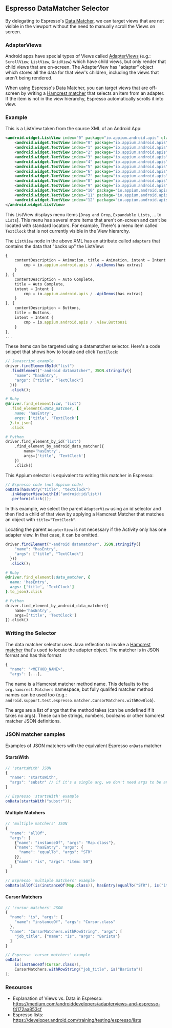 ## Espresso DataMatcher Selector

By delegating to Espresso's [Data Matcher](https://developer.android.com/reference/android/support/test/espresso/DataInteraction), we can target views that are not visible in the viewport without the need to manually scroll the Views on screen.

### AdapterViews

Android apps have special types of Views called [AdapterViews](https://developer.android.com/reference/android/widget/AdapterView) (e.g.: `ScrollView`, `ListView`, `GridView`) which have child views, but only render that child views that are on-screen. The AdapterView has "adapter" object which stores all the data for that view's children, including the views that aren't being rendered.

When using Espresso's Data Matcher, you can target views that are off-screen by writing a [Hamcrest matcher](http://hamcrest.org/JavaHamcrest/javadoc/1.3/org/hamcrest/Matchers.html) that selects an item from an adapter. If the item is not in the view hierarchy, Espresso automatically scrolls it into view.

### Example

This is a ListView taken from the source XML of an Android App:

```xml
<android.widget.ListView index="0" package="io.appium.android.apis" class="android.widget.ListView" checkable="false" checked="false" clickable="true" enabled="true" focusable="true" focused="false" scrollable="true" long-clickable="false" password="false" selected="false" visible="true" bounds="[0,210][1080,1794]" resource-id="android:id/list" adapter-type="HashMap" adapters="{contentDescription=Animation, title=Animation, intent=Intent { cmp=io.appium.android.apis/.ApiDemos (has extras) }},{contentDescription=Auto Complete, title=Auto Complete, intent=Intent { cmp=io.appium.android.apis/.ApiDemos (has extras) }},{contentDescription=Buttons, title=Buttons, intent=Intent { cmp=io.appium.android.apis/.view.Buttons1 }},{contentDescription=Chronometer, title=Chronometer, intent=Intent { cmp=io.appium.android.apis/.view.ChronometerDemo }},{contentDescription=Controls, title=Controls, intent=Intent { cmp=io.appium.android.apis/.ApiDemos (has extras) }},{contentDescription=Custom, title=Custom, intent=Intent { cmp=io.appium.android.apis/.view.CustomView1 }},{contentDescription=Date Widgets, title=Date Widgets, intent=Intent { cmp=io.appium.android.apis/.ApiDemos (has extras) }},{contentDescription=Drag and Drop, title=Drag and Drop, intent=Intent { cmp=io.appium.android.apis/.view.DragAndDropDemo }},{contentDescription=Expandable Lists, title=Expandable Lists, intent=Intent { cmp=io.appium.android.apis/.ApiDemos (has extras) }},{contentDescription=Focus, title=Focus, intent=Intent { cmp=io.appium.android.apis/.ApiDemos (has extras) }},{contentDescription=Gallery, title=Gallery, intent=Intent { cmp=io.appium.android.apis/.ApiDemos (has extras) }},{contentDescription=Game Controller Input, title=Game Controller Input, intent=Intent { cmp=io.appium.android.apis/.view.GameControllerInput }},{contentDescription=Grid, title=Grid, intent=Intent { cmp=io.appium.android.apis/.ApiDemos (has extras) }},{contentDescription=Hover Events, title=Hover Events, intent=Intent { cmp=io.appium.android.apis/.view.Hover }},{contentDescription=ImageButton, title=ImageButton, intent=Intent { cmp=io.appium.android.apis/.view.ImageButton1 }},{contentDescription=ImageSwitcher, title=ImageSwitcher, intent=Intent { cmp=io.appium.android.apis/.view.ImageSwitcher1 }},{contentDescription=ImageView, title=ImageView, intent=Intent { cmp=io.appium.android.apis/.view.ImageView1 }},{contentDescription=Layout Animation, title=Layout Animation, intent=Intent { cmp=io.appium.android.apis/.ApiDemos (has extras) }},{contentDescription=Layouts, title=Layouts, intent=Intent { cmp=io.appium.android.apis/.ApiDemos (has extras) }},{contentDescription=Lists, title=Lists, intent=Intent { cmp=io.appium.android.apis/.ApiDemos (has extras) }},{contentDescription=Picker, title=Picker, intent=Intent { cmp=io.appium.android.apis/.view.CustomPicker1 }},{contentDescription=Popup Menu, title=Popup Menu, intent=Intent { cmp=io.appium.android.apis/.view.PopupMenu1 }},{contentDescription=Progress Bar, title=Progress Bar, intent=Intent { cmp=io.appium.android.apis/.ApiDemos (has extras) }},{contentDescription=Radio Group, title=Radio Group, intent=Intent { cmp=io.appium.android.apis/.view.RadioGroup1 }},{contentDescription=Rating Bar, title=Rating Bar, intent=Intent { cmp=io.appium.android.apis/.view.RatingBar1 }},{contentDescription=Rotating Button, title=Rotating Button, intent=Intent { cmp=io.appium.android.apis/.view.RotatingButton }},{contentDescription=ScrollBars, title=ScrollBars, intent=Intent { cmp=io.appium.android.apis/.ApiDemos (has extras) }},{contentDescription=Search View, title=Search View, intent=Intent { cmp=io.appium.android.apis/.ApiDemos (has extras) }},{contentDescription=Secure View, title=Secure View, intent=Intent { cmp=io.appium.android.apis/.view.SecureView }},{contentDescription=Seek Bar, title=Seek Bar, intent=Intent { cmp=io.appium.android.apis/.view.SeekBar1 }},{contentDescription=Spinner, title=Spinner, intent=Intent { cmp=io.appium.android.apis/.view.Spinner1 }},{contentDescription=Splitting Touches across Views, title=Splitting Touches across Views, intent=Intent { cmp=io.appium.android.apis/.view.SplitTouchView }},{contentDescription=Switches, title=Switches, intent=Intent { cmp=io.appium.android.apis/.view.Switches }},{contentDescription=System UI Visibility, title=System UI Visibility, intent=Intent { cmp=io.appium.android.apis/.ApiDemos (has extras) }},{contentDescription=Tabs, title=Tabs, intent=Intent { cmp=io.appium.android.apis/.ApiDemos (has extras) }},{contentDescription=TextClock, title=TextClock, intent=Intent { cmp=io.appium.android.apis/.view.TextClockDemo }},{contentDescription=TextFields, title=TextFields, intent=Intent { cmp=io.appium.android.apis/.view.TextFields }},{contentDescription=TextSwitcher, title=TextSwitcher, intent=Intent { cmp=io.appium.android.apis/.view.TextSwitcher1 }},{contentDescription=Visibility, title=Visibility, intent=Intent { cmp=io.appium.android.apis/.view.Visibility1 }},{contentDescription=WebView, title=WebView, intent=Intent { cmp=io.appium.android.apis/.view.WebView1 }},{contentDescription=WebView2, title=WebView2, intent=Intent { cmp=io.appium.android.apis/.view.WebView2 }},{contentDescription=WebView3, title=WebView3, intent=Intent { cmp=io.appium.android.apis/.view.WebView3 }}">
    <android.widget.TextView index="0" package="io.appium.android.apis" class="android.widget.TextView" content-desc="Drag and Drop" checkable="false" checked="false" clickable="false" enabled="true" focusable="false" focused="false" scrollable="false" long-clickable="false" password="false" selected="false" visible="true" bounds="[0,148][1080,274]" text="Drag and Drop" hint="false" resource-id="android:id/text1" />
    <android.widget.TextView index="1" package="io.appium.android.apis" class="android.widget.TextView" content-desc="Expandable Lists" checkable="false" checked="false" clickable="false" enabled="true" focusable="false" focused="false" scrollable="false" long-clickable="false" password="false" selected="false" visible="true" bounds="[0,277][1080,403]" text="Expandable Lists" hint="false" resource-id="android:id/text1" />
    <android.widget.TextView index="2" package="io.appium.android.apis" class="android.widget.TextView" content-desc="Focus" checkable="false" checked="false" clickable="false" enabled="true" focusable="false" focused="false" scrollable="false" long-clickable="false" password="false" selected="false" visible="true" bounds="[0,406][1080,532]" text="Focus" hint="false" resource-id="android:id/text1" />
    <android.widget.TextView index="3" package="io.appium.android.apis" class="android.widget.TextView" content-desc="Gallery" checkable="false" checked="false" clickable="false" enabled="true" focusable="false" focused="false" scrollable="false" long-clickable="false" password="false" selected="false" visible="true" bounds="[0,535][1080,661]" text="Gallery" hint="false" resource-id="android:id/text1" />
    <android.widget.TextView index="4" package="io.appium.android.apis" class="android.widget.TextView" content-desc="Game Controller Input" checkable="false" checked="false" clickable="false" enabled="true" focusable="false" focused="false" scrollable="false" long-clickable="false" password="false" selected="false" visible="true" bounds="[0,664][1080,790]" text="Game Controller Input" hint="false" resource-id="android:id/text1" />
    <android.widget.TextView index="5" package="io.appium.android.apis" class="android.widget.TextView" content-desc="Grid" checkable="false" checked="false" clickable="false" enabled="true" focusable="false" focused="false" scrollable="false" long-clickable="false" password="false" selected="false" visible="true" bounds="[0,793][1080,919]" text="Grid" hint="false" resource-id="android:id/text1" />
    <android.widget.TextView index="6" package="io.appium.android.apis" class="android.widget.TextView" content-desc="Hover Events" checkable="false" checked="false" clickable="false" enabled="true" focusable="false" focused="false" scrollable="false" long-clickable="false" password="false" selected="false" visible="true" bounds="[0,922][1080,1048]" text="Hover Events" hint="false" resource-id="android:id/text1" />
    <android.widget.TextView index="7" package="io.appium.android.apis" class="android.widget.TextView" content-desc="ImageButton" checkable="false" checked="false" clickable="false" enabled="true" focusable="false" focused="false" scrollable="false" long-clickable="false" password="false" selected="false" visible="true" bounds="[0,1051][1080,1177]" text="ImageButton" hint="false" resource-id="android:id/text1" />
    <android.widget.TextView index="8" package="io.appium.android.apis" class="android.widget.TextView" content-desc="ImageSwitcher" checkable="false" checked="false" clickable="false" enabled="true" focusable="false" focused="false" scrollable="false" long-clickable="false" password="false" selected="false" visible="true" bounds="[0,1180][1080,1306]" text="ImageSwitcher" hint="false" resource-id="android:id/text1" />
    <android.widget.TextView index="9" package="io.appium.android.apis" class="android.widget.TextView" content-desc="ImageView" checkable="false" checked="false" clickable="false" enabled="true" focusable="false" focused="false" scrollable="false" long-clickable="false" password="false" selected="false" visible="true" bounds="[0,1309][1080,1435]" text="ImageView" hint="false" resource-id="android:id/text1" />
    <android.widget.TextView index="10" package="io.appium.android.apis" class="android.widget.TextView" content-desc="Layout Animation" checkable="false" checked="false" clickable="false" enabled="true" focusable="false" focused="false" scrollable="false" long-clickable="false" password="false" selected="false" visible="true" bounds="[0,1438][1080,1564]" text="Layout Animation" hint="false" resource-id="android:id/text1" />
    <android.widget.TextView index="11" package="io.appium.android.apis" class="android.widget.TextView" content-desc="Layouts" checkable="false" checked="false" clickable="false" enabled="true" focusable="false" focused="false" scrollable="false" long-clickable="false" password="false" selected="false" visible="true" bounds="[0,1567][1080,1693]" text="Layouts" hint="false" resource-id="android:id/text1" />
    <android.widget.TextView index="12" package="io.appium.android.apis" class="android.widget.TextView" content-desc="Lists" checkable="false" checked="false" clickable="false" enabled="true" focusable="false" focused="false" scrollable="false" long-clickable="false" password="false" selected="false" visible="true" bounds="[0,1696][1080,1822]" text="Lists" hint="false" resource-id="android:id/text1" />
</android.widget.ListView>
```

This ListView displays menu items [`Drag and Drop`, `Expandable Lists`, ... to `Lists`]. This menu has several more items that aren't on-screen and can't be located with standard locators. For example, There's a menu item called `TextClock` that is not currently visible in the View hierarchy.

The `ListView` node in the above XML has an attribute called `adapters` that contains the data that "backs up" the ListView:

```js
{
    contentDescription = Animation, title = Animation, intent = Intent {
        cmp = io.appium.android.apis / .ApiDemos(has extras)
    }
}, {
    contentDescription = Auto Complete,
    title = Auto Complete,
    intent = Intent {
        cmp = io.appium.android.apis / .ApiDemos(has extras)
    }
}, {
    contentDescription = Buttons,
    title = Buttons,
    intent = Intent {
        cmp = io.appium.android.apis / .view.Buttons1
    }
},
...
```

These items can be targeted using a datamatcher selector. Here's a code snippet that shows how to locate and click `TextClock`:

```js
// Javascript example
driver.findElementById("list")
  .findElement("-android datamatcher", JSON.stringify({
    "name": "hasEntry",
    "args": ["title", "TextClock"]
  }))
  .click();
```

```ruby
# Ruby
@driver.find_element(:id, 'list')
  .find_element(:data_matcher, {
    name: 'hasEntry',
    args: ['title', 'TextClock']
  }.to_json)
  .click
```

```python
# Python
driver.find_element_by_id('list')
    .find_element_by_android_data_matcher({
        name='hasEntry',
        args=['title', 'TextClock']
    })
    .click()
```

This Appium selector is equivalent to writing this matcher in Espresso:

```java
// Espresso code (not Appium code)
onData(hasEntry("title", "textClock")
  .inAdapterView(withId("android:id/list))
  .perform(click());
```

In this example, we select the parent `AdapterView` using an id selector and then find a child of that view by applying a Hamcrest Matcher that matches an object with `title="TextClock"`.

Locating the parent `AdapterView` is not necessary if the Activity only has one adapter view. In that case, it can be omitted.

```js
driver.findElement("-android datamatcher", JSON.stringify({
    "name": "hasEntry",
    "args": ["title", "TextClock"]
  }))
  .click();
```

```ruby
# Ruby
@driver.find_element(:data_matcher, {
  name: 'hasEntry',
  args: ['title', 'TextClock']
}.to_json).click
```

```python
# Python
driver.find_element_by_android_data_matcher({
    name='hasEntry',
    args=['title', 'TextClock']
}).click()
```

### Writing the Selector

The data matcher selector uses Java reflection to invoke a [Hamcrest matcher](http://hamcrest.org/JavaHamcrest/javadoc/1.3/org/hamcrest/Matchers.html) that's used to locate the adapter object. The matcher is in JSON format and has this format

```js
{
  "name": "<METHOD_NAME>",
  "args": [...],
```

The name is a Hamcrest matcher method name. This defaults to the `org.hamcrest.Matchers` namespace, but fully qualifed matcher method names can be used too (e.g.: `android.support.test.espresso.matcher.CursorMatchers.withRowBlob`).

The args are a list of args that the method takes (can be undefined if it takes no args). These can be strings, numbers, booleans or other hamcrest matcher JSON definitions.

### JSON matcher samples

Examples of JSON matchers with the equivalent Espresso `onData` matcher

#### StartsWith

```js
// 'startsWith' JSON
{
  "name": "startsWith",
  "args": "substr" // if it's a single arg, we don't need args to be an array
}
```

```java
// Espresso 'startsWith' example
onData(startsWith("substr"));
```

#### Multiple Matchers

```js
// 'multiple matchers' JSON
{
  "name": "allOf",
  "args": [
    {"name": "instanceOf", "args": "Map.class"},
    {"name": "hasEntry", "args": {
      "name": "equalTo", "args": "STR"
    }},
    {"name": "is", "args": "item: 50"}
  ]
}
```

```java
// Espresso 'multiple matchers' example
onData(allOf(is(instanceOf(Map.class)), hasEntry(equalTo("STR"), is("item: 50"))));
```

#### Cursor Matchers

```js
// 'cursor matchers' JSON
{
  "name": "is", "args": {
    "name": "instanceOf", "args": "Cursor.class"
  },
  "name": "CursorMatchers.withRowString", "args": [
    "job_title", {"name": "is", "args": "Barista"}
  ]
}
```

```java
// Espresso 'cursor matchers' example
onData(
    is(instanceOf(Cursor.class)),
    CursorMatchers.withRowString("job_title", is("Barista"))
);
```


### Resources
* Explanation of Views vs. Data in Espresso: https://medium.com/androiddevelopers/adapterviews-and-espresso-f4172aa853cf
* Espresso lists: https://developer.android.com/training/testing/espresso/lists
